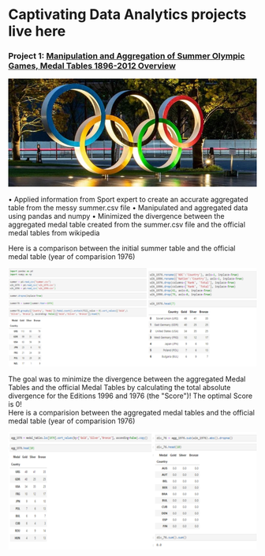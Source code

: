 # Captivating Data Analytics projects live here 

### Project 1: [Manipulation and Aggregation of Summer Olympic Games, Medal Tables 1896-2012 Overview](https://github.com/Chimobi-1/Manipulation-and-Aggregation-of-Summer-Olympic-Games-Medal-Tables-1896-2012-)
![](/images/Olympics2.jpg)

• Applied information from Sport expert to create an accurate aggregated table from the messy summer.csv file
• Manipulated and aggregated data using pandas and numpy
• Minimized the divergence between the aggregated medal table created from the summer.csv  file and the official medal tables from wikipedia

Here is a comparison between the initial summer table and the official medal table (year of comparision 1976) 

![](/images/comparetables.png)

The goal was to minimize the divergence between the aggregated Medal Tables and the official Medal Tables by calculating the total absolute divergence for the Editions 1996 and 1976 (the "Score")! The optimal Score is 0!  
Here is a comparision between the aggregated medal tables and the official medal table (year of comparision 1976)  

![](/images/comparetables2.png)



